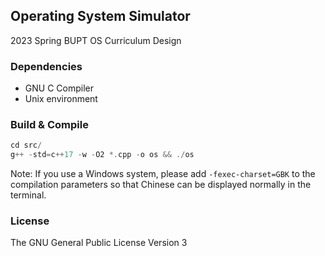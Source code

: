 ## Operating System Simulator

2023 Spring BUPT OS Curriculum Design

### Dependencies

- GNU C Compiler
- Unix environment

### Build & Compile

```cpp
cd src/
g++ -std=c++17 -w -O2 *.cpp -o os && ./os
```
Note: If you use a Windows system, please add `-fexec-charset=GBK` to the compilation parameters so that Chinese can be displayed normally in the terminal.

### License
The GNU General Public License Version 3

